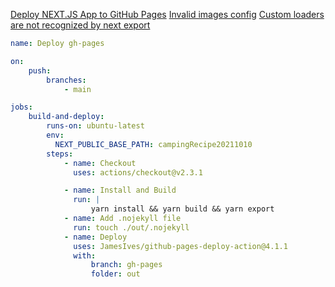 [Deploy NEXT.JS App to GitHub Pages](https://www.linkedin.com/pulse/deploy-nextjs-app-github-pages-federico-antu%C3%B1a/)
[Invalid images config](https://nextjs.org/docs/messages/invalid-images-config)
[Custom loaders are not recognized by next export](https://github.com/vercel/next.js/issues/21079)

```yml
name: Deploy gh-pages

on:
    push:
        branches:
            - main

jobs:
    build-and-deploy:
        runs-on: ubuntu-latest
        env:
          NEXT_PUBLIC_BASE_PATH: campingRecipe20211010
        steps:
            - name: Checkout
              uses: actions/checkout@v2.3.1

            - name: Install and Build
              run: |
                  yarn install && yarn build && yarn export
            - name: Add .nojekyll file
              run: touch ./out/.nojekyll
            - name: Deploy
              uses: JamesIves/github-pages-deploy-action@4.1.1
              with:
                  branch: gh-pages
                  folder: out
```